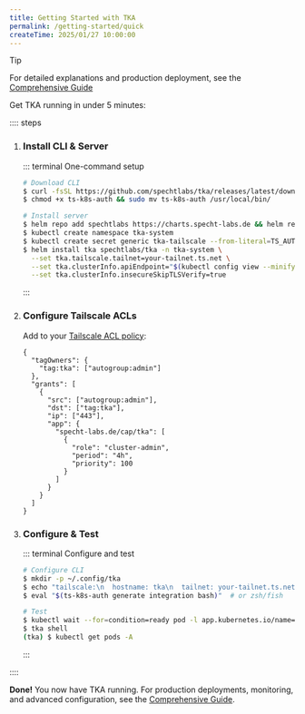 ```yaml
---
title: Getting Started with TKA
permalink: /getting-started/quick
createTime: 2025/01/27 10:00:00
---
```


> [!TIP]
> For detailed explanations and production deployment, see the [Comprehensive Guide](./comprehensive.md)

Get TKA running in under 5 minutes:

:::: steps

1. ### Install CLI & Server

   ::: terminal One-command setup

   ```bash
   # Download CLI
   $ curl -fsSL https://github.com/spechtlabs/tka/releases/latest/download/ts-k8s-auth-$(uname)-$(uname -m) -o ts-k8s-auth
   $ chmod +x ts-k8s-auth && sudo mv ts-k8s-auth /usr/local/bin/

   # Install server
   $ helm repo add spechtlabs https://charts.specht-labs.de && helm repo update
   $ kubectl create namespace tka-system
   $ kubectl create secret generic tka-tailscale --from-literal=TS_AUTHKEY=tskey-auth-your-key-here -n tka-system
   $ helm install tka spechtlabs/tka -n tka-system \
     --set tka.tailscale.tailnet=your-tailnet.ts.net \
     --set tka.clusterInfo.apiEndpoint="$(kubectl config view --minify -o jsonpath='{.clusters[0].cluster.server}')" \
     --set tka.clusterInfo.insecureSkipTLSVerify=true
   ```

   :::

2. ### Configure Tailscale ACLs

   Add to your [Tailscale ACL policy](https://login.tailscale.com/admin/acls):

   ```jsonc
   {
     "tagOwners": {
       "tag:tka": ["autogroup:admin"]
     },
     "grants": [
       {
         "src": ["autogroup:admin"],
         "dst": ["tag:tka"],
         "ip": ["443"],
         "app": {
           "specht-labs.de/cap/tka": [
             {
               "role": "cluster-admin",
               "period": "4h",
               "priority": 100
             }
           ]
         }
       }
     ]
   }
   ```

3. ### Configure & Test

   ::: terminal Configure and test

   ```bash
   # Configure CLI
   $ mkdir -p ~/.config/tka
   $ echo "tailscale:\n  hostname: tka\n  tailnet: your-tailnet.ts.net" > ~/.config/tka/config.yaml
   $ eval "$(ts-k8s-auth generate integration bash)"  # or zsh/fish

   # Test
   $ kubectl wait --for=condition=ready pod -l app.kubernetes.io/name=tka -n tka-system
   $ tka shell
   (tka) $ kubectl get pods -A
   ```

   :::

::::

**Done!** You now have TKA running. For production deployments, monitoring, and advanced configuration, see the [Comprehensive Guide](./comprehensive.md).
